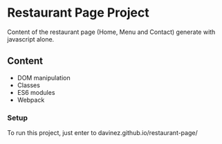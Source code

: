 # Restaurant Page Project

Content of the restaurant page (Home, Menu and Contact) generate with javascript alone.

## Content

- DOM manipulation
- Classes
- ES6 modules
- Webpack

### Setup

To run this project, just enter to davinez.github.io/restaurant-page/




 
